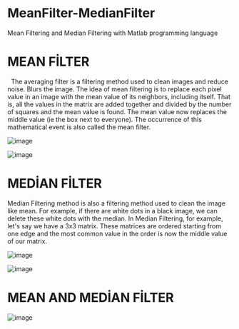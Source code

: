 # MeanFilter-MedianFilter
Mean Filtering and Median Filtering with Matlab programming language

# MEAN FİLTER

  The averaging filter is a filtering method used to clean images and reduce noise. Blurs the image.
The idea of mean filtering is to replace each pixel value in an image with the mean value of its neighbors, including itself. That is, all the values in the matrix are added together and divided by the number of squares and the mean value is found. The mean value now replaces the middle value (ie the box next to everyone). The occurrence of this mathematical event is also called the mean filter.

![image](https://user-images.githubusercontent.com/74067343/201121571-50d25c73-5a8e-46c3-bc54-a242893c11dd.png)

![image](https://user-images.githubusercontent.com/74067343/201121666-36975502-0c8e-423e-9cc2-5c69ac2a1ead.png)


# MEDİAN FİLTER

  Median Filtering method is also a filtering method used to clean the image like mean. For example, if there are white dots in a black image, we can delete these white dots with the median.
In Median Filtering, for example, let's say we have a 3x3 matrix. These matrices are ordered starting from one edge and the most common value in the order is now the middle value of our matrix.

![image](https://user-images.githubusercontent.com/74067343/201121709-0ba0bb35-da76-42b4-aa91-dfad22409b8e.png)

![image](https://user-images.githubusercontent.com/74067343/201121743-5744a28b-bb21-4569-a372-af01d2b38e8a.png)



# MEAN AND MEDİAN FİLTER

![image](https://user-images.githubusercontent.com/74067343/201121870-0deb7e5f-8730-428a-accc-f9af793c5207.png)
